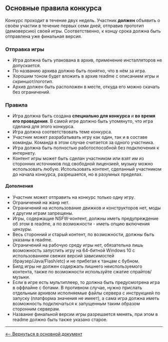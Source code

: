 ## Основные правила конкурса

Конкурс проходит в течение двух недель. Участник **должен** объявить о своём участии в течение первых семи дней, отправив прототип (демоверсию) своей игры. Соответственно, к концу срока должна быть отправлена уже финальная версия.

### Отправка игры
* Игра должна быть упакована в архив, применение инсталляторов не допускается.
* По названию архива должно быть понятно, что в нём за игра.
* Хорошим тоном будет вложить в архив readme с описанием игры и скриншот/логотип.
* Архив должен быть расположен в месте, откуда его можно скачать без ограничений.

### Правила
* Игра должна быть создана **специально для конкурса** и **во время его проведения**. В самой игре должно быть упомянуто, что игра сделана для этого конкурса.
* Игра должна соответствовать теме конкурса.
* Участник может разрабатывать игру как один, так и в составе команды. Команда в этом случае считается за одного участника.
* Игра должна быть полностью работоспособной без подключения к интернету.
* Контент игры может быть сделан участником или взят им из сторонних источников под свободной лицензией, музыку можно использовать любую. Использовать контент, сделанный участником до начала конкурса, разрешается, но в разумных пределах.

#### Дополнения
* Участник может отправить на конкурс только одну игру.
* Ограничений на жанр нет.
* Ограничений на использование движков и конструкторов нет, моды к другим играм запрещены.
* Игры, содержащие NSFW-контент, должны иметь предупреждение об этом в readme, а по возможности - иметь опцию включения цензуры.
* Весь сторонний и старый контент, по возможности, должны быть указаны в readme.
* Ограничений на рабочую среду игры нет, обязательна лишь возможность запустить игру на 64-битной Windows 10 с использованием свежих версий зависимостей (браузер/Java/Flash/etc) и не прибегая к танцам с бубном.
* Билд игры не должен содержать лишнего неиспользуемого контента, также по возможности используйте сжатие спрайтов/музыки.
* Если в игре есть мультиплеер, то должна быть предусмотрена игра в оффлайне с ботами. В противном случае, нужно прислать отдельным архивом исполняемые файлы сервера с инструкцией по запуску (платформа значения не имеет), а сама игра должна иметь возможность подключаться к запущенным таким образом сторонним серверам.
* Название финальной версии игры разрешается менять, при этом в readme должно быть также указано старое.

---
[&#10229; Вернуться в основной документ](main.md)
